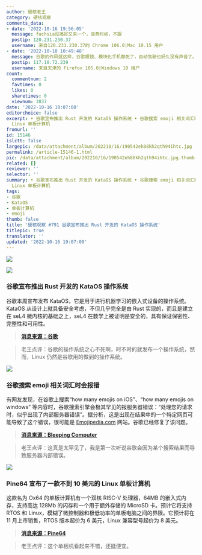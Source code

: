 ```yaml
---
author: 硬核老王
category: 硬核观察
comments_data:
- date: '2022-10-16 19:56:05'
  message: fuchsia没搞好又来一个，浪费时间，不跟
  postip: 120.231.230.37
  username: 来自120.231.230.37的 Chrome 106.0|Mac 10.15 用户
- date: '2022-10-18 10:49:48'
  message: 谷歌的作风就这样，谷歌眼镜、模块化手机都死了，自动驾驶也好久没有声音了。以前评论一直吐槽谷歌有个关门部，微软有个改名部
  postip: 117.10.72.239
  username: 来自天津的 Firefox 105.0|Windows 10 用户
count:
  commentnum: 2
  favtimes: 0
  likes: 0
  sharetimes: 0
  viewnum: 3837
date: '2022-10-16 19:07:00'
editorchoice: false
excerpt: • 谷歌宣布推出 Rust 开发的 KataOS 操作系统 • 谷歌搜索 emoji 相关词汇时会报错 • Pine64 宣布了一款不到 10 美元的
  Linux 单板计算机
fromurl: ''
id: 15146
islctt: false
largepic: /data/attachment/album/202210/16/190542eh88kh2qth94ihtc.jpg
permalink: /article-15146-1.html
pic: /data/attachment/album/202210/16/190542eh88kh2qth94ihtc.jpg.thumb.jpg
related: []
reviewer: ''
selector: ''
summary: • 谷歌宣布推出 Rust 开发的 KataOS 操作系统 • 谷歌搜索 emoji 相关词汇时会报错 • Pine64 宣布了一款不到 10 美元的
  Linux 单板计算机
tags:
- 谷歌
- KataOS
- 单板计算机
- emoji
thumb: false
title: '硬核观察 #791 谷歌宣布推出 Rust 开发的 KataOS 操作系统'
titlepic: true
translator: ''
updated: '2022-10-16 19:07:00'
---
```


![](/data/attachment/album/202210/16/190542eh88kh2qth94ihtc.jpg)


![](/data/attachment/album/202210/16/190630hr6smwwmpc3r3mka.png)


### 谷歌宣布推出 Rust 开发的 KataOS 操作系统


谷歌本周宣布发布 KataOS，它是用于进行机器学习的嵌入式设备的操作系统。KataOS 从设计上就具备安全考虑，不但几乎完全是由 Rust 实现的，而且是建立在 seL4 微内核的基础之上，seL4 在数学上被证明是安全的，具有保证保密性、完整性和可用性。



> 
> **[消息来源：谷歌](https://opensource.googleblog.com/2022/10/announcing-kataos-and-sparrow.html)**
> 
> 
> 



> 
> 老王点评：谷歌的操作系统之心不死啊，时不时的就发布一个操作系统，然而，Linux 仍然是谷歌用的做到的操作系统。
> 
> 
> 


![](/data/attachment/album/202210/16/190553pq15n69f71n55ax3.jpg)


### 谷歌搜索 emoji 相关词汇时会报错


有网友发现，在谷歌上搜索“how many emojis on iOS”、“how many emojis on windows” 等内容时，谷歌搜索引擎会极其罕见的报服务器错误：“处理您的请求时，似乎出现了内部服务器错误”。据分析，这是出现在结果中的一个特定网页可能导致了这个错误，很可能是 [Emojipedia.com](http://emojipedia.com/) 网站。谷歌已经修复了该问题。



> 
> **[消息来源：Bleeping Computer](https://www.bleepingcomputer.com/news/technology/google-search-crashes-when-you-ask-how-many-emojis-on-apple/)**
> 
> 
> 



> 
> 老王点评：这真是太罕见了，我是第一次听说谷歌会因为某个搜索结果而导致服务器内部错误。
> 
> 
> 


![](/data/attachment/album/202210/16/190641sn26i4r62a9vqhfq.jpg)


### Pine64 宣布了一款不到 10 美元的 Linux 单板计算机


这款名为 Ox64 的单板计算机有一个双核 RISC-V 处理器，64MB 的嵌入式内存，支持高达 128Mb 的闪存和一个用于额外存储的 MicroSD 卡。预计它将支持 RTOS 和 Linux，模糊了微控制器和极低功率的单板电脑之间的界限。它预计将在 11 月上市销售，RTOS 版本起价为 6 美元，Linux 兼容型号起价为 8 美元。



> 
> **[消息来源：Pine64](https://www.pine64.org/2022/10/15/october-update-an-ox-no-bull/)**
> 
> 
> 



> 
> 老王点评：这个单板机看起来不错，还挺便宜。
> 
> 
>